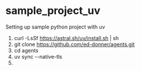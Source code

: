 # sample_project_uv
Setting up sample python project with uv

1. curl -LsSf https://astral.sh/uv/install.sh | sh
2. git clone https://github.com/ed-donner/agents.git
3. cd agents
4. uv sync --native-tls
5. 
